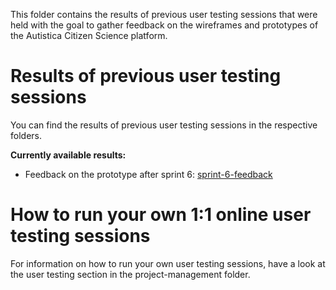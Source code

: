This folder contains the results of previous user testing sessions that were held with the goal to gather feedback on the wireframes and prototypes of the Autistica Citizen Science platform. 

# Results of previous user testing sessions

You can find the results of previous user testing sessions in the respective folders. 

**Currently available results:**
 - Feedback on the prototype after sprint 6: [sprint-6-feedback](sprint-6-feedback)

# How to run your own 1:1 online user testing sessions

For information on how to run your own user testing sessions, have a look at the user testing section in the project-management folder.


